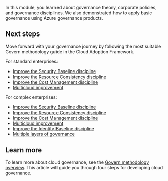 In this module, you learned about governance theory, corporate policies, and governance disciplines. We also demonstrated how to apply basic governance using Azure governance products.

## Next steps

Move forward with your governance journey by following the most suitable Govern methodology guide in the Cloud Adoption Framework.

For standard enterprises:

- [Improve the Security Baseline discipline](https://docs.microsoft.com/azure/cloud-adoption-framework/govern/guides/standard/security-baseline-improvement?azure-portal=true)
- [Improve the Resource Consistency discipline](https://docs.microsoft.com/azure/cloud-adoption-framework/govern/guides/standard/resource-consistency-improvement?azure-portal=true)
- [Improve the Cost Management discipline](https://docs.microsoft.com/azure/cloud-adoption-framework/govern/guides/standard/cost-management-improvement?azure-portal=true)
- [Multicloud improvement](https://docs.microsoft.com/azure/cloud-adoption-framework/govern/guides/standard/multicloud-improvement?azure-portal=true)

For complex enterprises:

- [Improve the Security Baseline discipline](https://docs.microsoft.com/azure/cloud-adoption-framework/govern/guides/complex/security-baseline-improvement?azure-portal=true)
- [Improve the Resource Consistency discipline](https://docs.microsoft.com/azure/cloud-adoption-framework/govern/guides/complex/resource-consistency-improvement?azure-portal=true)
- [Improve the Cost Management discipline](https://docs.microsoft.com/azure/cloud-adoption-framework/govern/guides/complex/cost-management-improvement?azure-portal=true)
- [Multicloud improvement](https://docs.microsoft.com/azure/cloud-adoption-framework/govern/guides/complex/multicloud-improvement?azure-portal=true)
- [Improve the Identity Baseline discipline](https://docs.microsoft.com/azure/cloud-adoption-framework/govern/guides/complex/identity-baseline-improvement?azure-portal=true)
- [Multiple layers of governance](https://docs.microsoft.com/azure/cloud-adoption-framework/govern/guides/complex/multiple-layers-of-governance?azure-portal=true)

## Learn more

To learn more about cloud governance, see the [Govern methodology overview](https://docs.microsoft.com/azure/cloud-adoption-framework/govern/?azure-portal=true?). This article will guide you through four steps for developing cloud governance.
